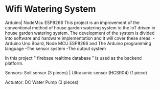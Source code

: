 # Wifi Watering System
Arduino| NodeMcu ESP8266
This project is an improvement of the conventional method of house garden watering system to the IoT driven in house garden watering system. The development of the system is divided into software and hardware implementation and it will cover these areas: -Arduino Uno Board, Node MCU ESP8266 and The Arduino programming language -The sensor system -The output system

In this project " firebase realtime database " is used as the backend platform.

Sensors: Soil sensor (3 pieces) | Ultrasonic sensor (HCSR04) (1 piece)

Actuator: DC Water Pump (3 pieces)

